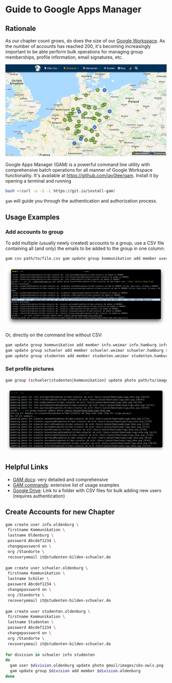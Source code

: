 # Guide to Google Apps Manager

## Rationale

As our chapter count grows, do does the size of our [Google Workspace](https://workspace.google.com). As the number of accounts has reached 200, it's becoming increasingly important to be able perform bulk operations for managing group memberships, profile information, email signatures, etc.

[![Chapter map](../assets/chapter-map.png)](https://studenten-bilden-schueler.de/standorte)

Google Apps Manager (GAM) is a powerful command line utility with comprehensive batch operations for all manner of Google Workspace functionality. It's available at <https://github.com/jay0lee/gam>. Install it by opening a terminal and running

```sh
bash <(curl -s -S -L https://git.io/install-gam)
```

`gam` will guide you through the authentication and authorization process.

## Usage Examples

### Add accounts to group

To add multiple (usually newly created) accounts to a group, use a CSV file containing all (and only) the emails to be added to the group in one column:

```sh
gam csv path/to/file.csv gam update group kommunikation add member user ~"Email Address [Required]"
```

![Bulk add accounts to group](../assets/bulk-add-accounts-to-group.png)

Or, directly on the command line without CSV:

```sh
gam update group kommunikation add member info.weimar info.hamburg info.bayreuth info.greifswald
gam update group schueler add member schueler.weimar schueler.hamburg schueler.bayreuth schueler.greifswald
gam update group studenten add member studenten.weimar studenten.hamburg studenten.bayreuth studenten.greifswald
```

### Set profile pictures

```sh
gam group (schueler|studenten|kommunikation) update photo path/to/image.png
```

![Bulk set profile picture](../assets/bulk-set-profile-picture.png)

## Helpful Links

- [GAM docs](https://github.com/jay0lee/GAM/wiki): very detailed and comprehensive
- [GAM commands](https://sites.google.com/jis.edu.bn/gam-commands): extensive list of usage examples
- [Google Drive](https://drive.google.com/drive/folders/1FfvgltvxH_fb1ee7efXcXgAZxO4HcBP4): Link to a folder with CSV files for bulk adding new users (requires authentication)

## Create Accounts for new Chapter

```sh
gam create user info.oldenburg \
 firstname Kommunikation \
 lastname Oldenburg \
 password Abcdef1234 \
 changepassword on \
 org /Standorte \
 recoveryemail it@studenten-bilden-schueler.de

gam create user schueler.oldenburg \
 firstname Kommunikation \
 lastname Schüler \
 password Abcdef1234 \
 changepassword on \
 org /Standorte \
 recoveryemail it@studenten-bilden-schueler.de

gam create user studenten.oldenburg \
 firstname Kommunikation \
 lastname Studenten \
 password Abcdef1234 \
 changepassword on \
 org /Standorte \
 recoveryemail it@studenten-bilden-schueler.de

for division in schueler info studenten
do
  gam user $division.oldenburg update photo gmail/images/sbs-owls.png
  gam update group $division add member $division.oldenburg
done
```
